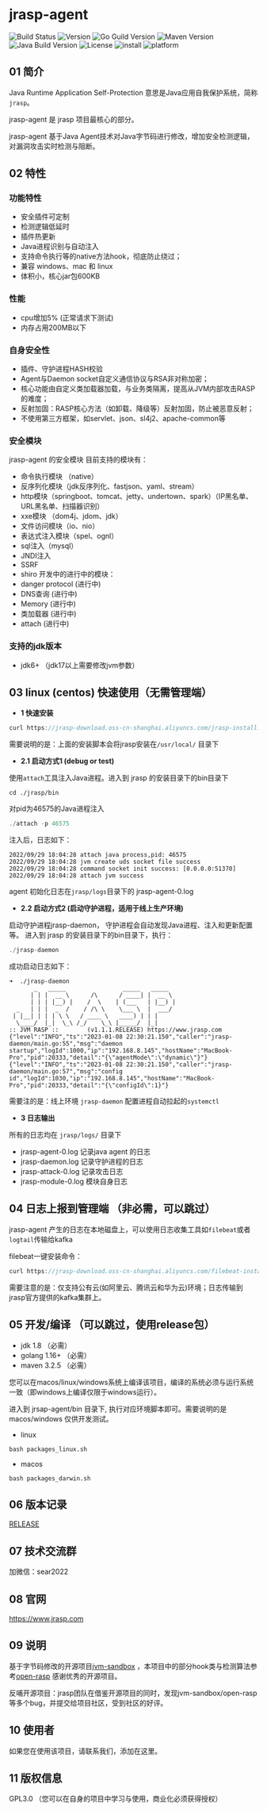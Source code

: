 # jrasp-agent

![Build Status](https://img.shields.io/badge/Build-passing-brightgreen)
![Version](https://img.shields.io/badge/Version-1.1.2-informational)
![Go Guild Version](https://img.shields.io/badge/Go-v1.16+-blue)
![Maven Version](https://img.shields.io/badge/Maven-v3.25-blue)
![Java Build Version](https://img.shields.io/badge/Java-v1.6+-blue)
![License](https://img.shields.io/badge/License-LGPL3.0-informational)
![install](https://img.shields.io/badge/install-5000%2B-yellowgreen)
![platform](https://img.shields.io/badge/platform-linux%7CmacOS%7Cwindows-success)

## 01 简介

Java Runtime Application Self-Protection 意思是Java应用自我保护系统，简称`jrasp`。

jrasp-agent 是 jrasp 项目最核心的部分。

jrasp-agent 基于Java Agent技术对Java字节码进行修改，增加安全检测逻辑，对漏洞攻击实时检测与阻断。

## 02 特性

### 功能特性

- 安全插件可定制 
- 检测逻辑低延时
- 插件热更新
- Java进程识别与自动注入
- 支持命令执行等的native方法hook，彻底防止绕过；
- 兼容 windows、mac 和 linux
- 体积小，核心jar包600KB

### 性能
- cpu增加5%  (正常请求下测试)
- 内存占用200MB以下

### 自身安全性

- 插件、守护进程HASH校验
- Agent与Daemon socket自定义通信协议与RSA非对称加密；
- 核心功能由自定义类加载器加载，与业务类隔离，提高从JVM内部攻击RASP的难度；
- 反射加固：RASP核心方法（如卸载、降级等）反射加固，防止被恶意反射；
- 不使用第三方框架，如servlet、json、sl4j2、apache-common等

### 安全模块

jrasp-agent 的安全模块 
目前支持的模块有：
- 命令执行模块 （native）
- 反序列化模块（jdk反序列化、fastjson、yaml、stream）
- http模块（springboot、tomcat、jetty、undertown、spark）（IP黑名单、URL黑名单、扫描器识别）
- xxe模块 （dom4j、jdom、jdk）
- 文件访问模块（io、nio）
- 表达式注入模块（spel、ognl）
- sql注入（mysql）
- JNDI注入
- SSRF
- shiro
开发中的进行中的模块：
- danger protocol  (进行中)
- DNS查询  (进行中)
- Memory  (进行中)
- 类加载器 (进行中)
- attach (进行中)

### 支持的jdk版本
+ jdk6+
（jdk17以上需要修改jvm参数）

## 03 linux (centos) 快速使用（无需管理端）

- **1 快速安装**

```java
curl https://jrasp-download.oss-cn-shanghai.aliyuncs.com/jrasp-install.sh|bash
```

需要说明的是：上面的安装脚本会将jrasp安装在`/usr/local/` 目录下 

- **2.1 启动方式1 (debug or test)**
  
使用`attach`工具注入Java进程。进入到 jrasp 的安装目录下的bin目录下
```shell
cd ./jrasp/bin
```
对pid为46575的Java进程注入
```java
./attach -p 46575
```

注入后，日志如下：
```shell
2022/09/29 18:04:28 attach java process,pid: 46575
2022/09/29 18:04:28 jvm create uds socket file success
2022/09/29 18:04:28 command socket init success: [0.0.0.0:51370]
2022/09/29 18:04:28 attach jvm success
```
agent 初始化日志在`jrasp/logs`目录下的 jrasp-agent-0.log

- **2.2 启动方式2 (启动守护进程，适用于线上生产环境)**

启动守护进程jrasp-daemon， 守护进程会自动发现Java进程、注入和更新配置等。
进入到 jrasp 的安装目录下的bin目录下，执行：
```java
./jrasp-daemon
```
成功启动日志如下：
```
➜  ./jrasp-daemon 
       _   _____                _____   _____  
      | | |  __ \      /\      / ____| |  __ \ 
      | | | |__) |    /  \    | (___   | |__) |
  _   | | |  _  /    / /\ \    \___ \  |  ___/ 
 | |__| | | | \ \   / ____ \   ____) | | |   
  \____/  |_|  \_\ /_/    \_\ |_____/  |_|
:: JVM RASP ::        (v1.1.1.RELEASE) https://www.jrasp.com
{"level":"INFO","ts":"2023-01-08 22:30:21.150","caller":"jrasp-daemon/main.go:55","msg":"daemon startup","logId":1000,"ip":"192.168.8.145","hostName":"MacBook-Pro","pid":20333,"detail":"{\"agentMode\":\"dynamic\"}"}
{"level":"INFO","ts":"2023-01-08 22:30:21.150","caller":"jrasp-daemon/main.go:57","msg":"config id","logId":1030,"ip":"192.168.8.145","hostName":"MacBook-Pro","pid":20333,"detail":"{\"configId\":1}"}
```
需要注的是：线上环境 `jrasp-daemon` 配置进程自动拉起的`systemctl`

- **3 日志输出**

所有的日志均在 `jrasp/logs/` 目录下

+ jrasp-agent-0.log 记录java agent 的日志
+ jrasp-daemon.log 记录守护进程的日志
+ jrasp-attack-0.log 记录攻击日志
+ jrasp-module-0.log 模块自身日志

## 04 日志上报到管理端 （非必需，可以跳过）

jrasp-agent 产生的日志在本地磁盘上，可以使用日志收集工具如`filebeat`或者`logtail`传输给kafka

filebeat一键安装命令：
```java
curl https://jrasp-download.oss-cn-shanghai.aliyuncs.com/filebeat-install.sh|bash
```

需要注意的是：仅支持公有云(如阿里云、腾讯云和华为云)环境；日志传输到jrasp官方提供的kafka集群上。

## 05 开发/编译  （可以跳过，使用release包）

+ jdk 1.8 （必需）
+ golang 1.16+ （必需）
+ maven 3.2.5 （必需）

您可以在macos/linux/windows系统上编译该项目，编译的系统必须与运行系统一致（即windows上编译仅限于windows运行）。

进入到 jrsap-agent/bin 目录下, 执行对应环境脚本即可。需要说明的是 macos/windows 仅供开发测试。

+ linux
```shell
bash packages_linux.sh
```
+ macos
```shell
bash packages_darwin.sh
```
## 06 版本记录

[RELEASE](CHANGELOG.md)

## 07 技术交流群

加微信：sear2022

## 08 官网

 https://www.jrasp.com

## 09 说明

基于字节码修改的开源项目[jvm-sandbox](https://github.com/alibaba/jvm-sandbox) ，本项目中的部分hook类与检测算法参考[open-rasp](https://github.com/baidu/openrasp) 感谢优秀的开源项目。 

反哺开源项目：jrasp团队在借鉴开源项目的同时，发现jvm-sandbox/open-rasp等多个bug，并提交给项目社区，受到社区的好评。

## 10 使用者

如果您在使用该项目，请联系我们，添加在这里。

## 11 版权信息

GPL3.0 （您可以在自身的项目中学习与使用，商业化必须获得授权）
